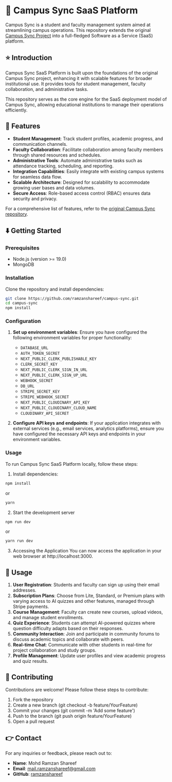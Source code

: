 # 📢 Campus Sync SaaS Platform

Campus Sync is a student and faculty management system aimed at streamlining campus operations. This repository extends the original <a href="https://github.com/ramzanshareef/campus-sync-dev">Campus Sync Project</a> into a full-fledged Software as a Service (SaaS) platform.

## ⭐ Introduction

Campus Sync SaaS Platform is built upon the foundations of the original Campus Sync project, enhancing it with scalable features for broader institutional use. It provides tools for student management, faculty collaboration, and administrative tasks.

This repository serves as the core engine for the SaaS deployment model of Campus Sync, allowing educational institutions to manage their operations efficiently.

## 🚀 Features

- **Student Management**: Track student profiles, academic progress, and communication channels.
- **Faculty Collaboration**: Facilitate collaboration among faculty members through shared resources and schedules.
- **Administrative Tools**: Automate administrative tasks such as attendance tracking, scheduling, and reporting.
- **Integration Capabilities**: Easily integrate with existing campus systems for seamless data flow.
- **Scalable Architecture**: Designed for scalability to accommodate growing user bases and data volumes.
- **Secure Access**: Role-based access control (RBAC) ensures data security and privacy.

For a comprehensive list of features, refer to the [original Campus Sync repository](https://github.com/ramzanshareef/campus-sync-dev).

## ⬇️ Getting Started

### Prerequisites

- Node.js (version >= 19.0)
- MongoDB 

### Installation

Clone the repository and install dependencies:

```bash
git clone https://github.com/ramzanshareef/campus-sync.git
cd campus-sync
npm install
```

### Configuration

1. **Set up environment variables**: Ensure you have configured the following environment variables for proper functionality:

   - `DATABASE_URL`
   - `AUTH_TOKEN_SECRET`
   - `NEXT_PUBLIC_CLERK_PUBLISHABLE_KEY`
   - `CLERK_SECRET_KEY`
   - `NEXT_PUBLIC_CLERK_SIGN_IN_URL`
   - `NEXT_PUBLIC_CLERK_SIGN_UP_URL`
   - `WEBHOOK_SECRET`
   - `DB_URL`
   - `STRIPE_SECRET_KEY`
   - `STRIPE_WEBHOOK_SECRET`
   - `NEXT_PUBLIC_CLOUDINARY_API_KEY`
   - `NEXT_PUBLIC_CLOUDINARY_CLOUD_NAME`
   - `CLOUDINARY_API_SECRET`

2. **Configure API keys and endpoints**: If your application integrates with external services (e.g., email services, analytics platforms), ensure you have configured the necessary API keys and endpoints in your environment variables.

### Usage

To run Campus Sync SaaS Platform locally, follow these steps:

1. Install dependencies:
```bash
npm install
```
or
```bash
yarn
```
2. Start the development server
```bash
npm run dev
```
or
```bash
yarn run dev
```
3. Accessing the Application
You can now access the application in your web browser at http://localhost:3000.

## 📝 Usage
1. **User Registration**: Students and faculty can sign up using their email addresses.
2. **Subscription Plans**: Choose from Lite, Standard, or Premium plans with varying access to AI quizzes and other features, managed through Stripe payments.
3. **Course Management**: Faculty can create new courses, upload videos, and manage student enrollments.
4. **Quiz Experience**: Students can attempt AI-powered quizzes where question difficulty adapts based on their responses.
5. **Community Interaction**: Join and participate in community forums to discuss academic topics and collaborate with peers.
6. **Real-time Chat**: Communicate with other students in real-time for project collaboration and study groups.
7. **Profile Management**: Update user profiles and view academic progress and quiz results.

## 🤝 Contributing

Contributions are welcome! Please follow these steps to contribute:

1. Fork the repository
2. Create a new branch (git checkout -b feature/YourFeature)
3. Commit your changes (git commit -m 'Add some feature')
4. Push to the branch (git push origin feature/YourFeature)
5. Open a pull request

## 👉 Contact

For any inquiries or feedback, please reach out to:
- **Name**: Mohd Ramzan Shareef
- **Email**: mail.ramzanshareef@gmail.com
- **GitHub**: [ramzanshareef](https://github.com/ramzanshareef)
